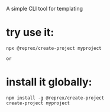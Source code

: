 A simple CLI tool for templating
# try use it:

`npx @reprex/create-project myproject`

`or`

# install it globally:

```
npm install -g @reprex/create-project
create-project myproject
```
